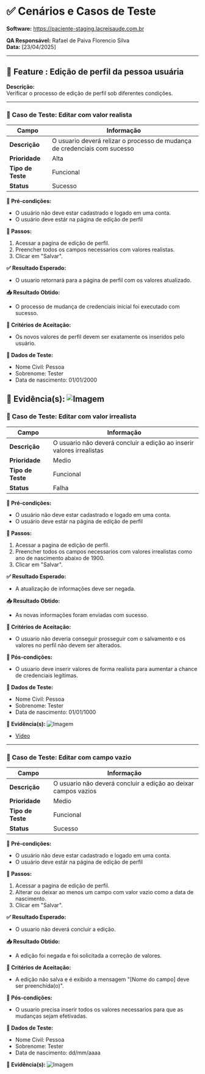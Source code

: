 # ✅ Cenários e Casos de Teste

**Software:** https://paciente-staging.lacreisaude.com.br

**QA Responsável:** Rafael de Paiva Florencio Silva  
**Data:** [23/04/2025]

---

## 📌 Feature  : Edição de perfil da pessoa usuária

**Descrição:**  
Verificar o processo de edição de perfil sob diferentes condições.

---

### 🔹 Caso de Teste: Editar com valor realista

| Campo               | Informação |
|---------------------|------------|
| **Descrição**       | O usuario deverá relizar o processo de mudança de credenciais com sucesso |
| **Prioridade**      | Alta |
| **Tipo de Teste**   | Funcional |
| **Status**          | Sucesso |

**🧩 Pré-condições:**
- O usuário não deve estar cadastrado e logado em uma conta.
- O usuário deve estár na página de edição de perfil

**🧪 Passos:**
1. Acessar a pagina de edição de perfil.
2. Preencher todos os campos necessarios com valores realistas.
3. Clicar em "Salvar".

**✅ Resultado Esperado:**
- O usuario retornará para a página de perfil com os valores atualizado.

**📥 Resultado Obtido:**
- O processo de mudança de credenciais inicial foi executado com sucesso.

**📏 Critérios de Aceitação:**
- Os novos valores de perfil devem ser exatamente os inseridos pelo usuário.

**🔐 Dados de Teste:**
- Nome Civil: Pessoa
- Sobrenome: Tester
- Data de nascimento: 01/01/2000

**📸 Evidência(s):**
![Imagem](../Evidencias/Editar1.png)
---

### 🔹 Caso de Teste: Editar com valor irrealista

| Campo               | Informação |
|---------------------|------------|
| **Descrição**       | O usuario não deverá concluir a edição ao inserir valores irrealistas |
| **Prioridade**      | Medio |
| **Tipo de Teste**   | Funcional |
| **Status**          | Falha |

**🧩 Pré-condições:**
- O usuário não deve estar cadastrado e logado em uma conta.
- O usuário deve estár na página de edição de perfil

**🧪 Passos:**
1. Acessar a pagina de edição de perfil.
2. Preencher todos os campos necessarios com valores irrealistas como ano de nascimento abaixo de 1900.
3. Clicar em "Salvar".

**✅ Resultado Esperado:**
- A atualização de informações deve ser negada.

**📥 Resultado Obtido:**
- As novas informações foram enviadas com sucesso.

**📏 Critérios de Aceitação:**
- O usuario não deveria conseguir prosseguir com o salvamento e os valores no perfil não devem ser alterados.

**🧾 Pós-condições:**
- O usuario deve inserir valores de forma realista para aumentar a chance de credenciais legítimas.

**🔐 Dados de Teste:**
- Nome Civil: Pessoa
- Sobrenome: Tester
- Data de nascimento: 01/01/1000

**📸 Evidência(s):**
![Imagem](../Evidencias/Editar2.png)
- [Vídeo](https://youtube.com/shorts/4ElWzKUpz_8?feature=share)
---

### 🔹 Caso de Teste: Editar com campo vazio 

| Campo               | Informação |
|---------------------|------------|
| **Descrição**       | O usuario não deverá concluir a edição ao deixar campos vazios |
| **Prioridade**      | Medio |
| **Tipo de Teste**   | Funcional |
| **Status**          | Sucesso |

**🧩 Pré-condições:**
- O usuário não deve estar cadastrado e logado em uma conta.
- O usuário deve estár na página de edição de perfil

**🧪 Passos:**
1. Acessar a pagina de edição de perfil.
2. Alterar ou deixar ao menos um campo com valor vazio como a data de nascimento.
3. Clicar em "Salvar".

**✅ Resultado Esperado:**
- O usuario não deverá concluir a edição.

**📥 Resultado Obtido:**
- A edição foi negada e foi solicitada a correção de valores.

**📏 Critérios de Aceitação:**
- A edição não salva e é exibido a mensagem "[Nome do campo] deve ser preenchida(o)".

**🧾 Pós-condições:**
- O usuario precisa inserir todos os valores necessarios para que as mudanças sejam efetivadas.

**🔐 Dados de Teste:**
- Nome Civil: Pessoa
- Sobrenome: Tester
- Data de nascimento: dd/mm/aaaa

**📸 Evidência(s):**
![Imagem](../Evidencias/Editar3.png)
